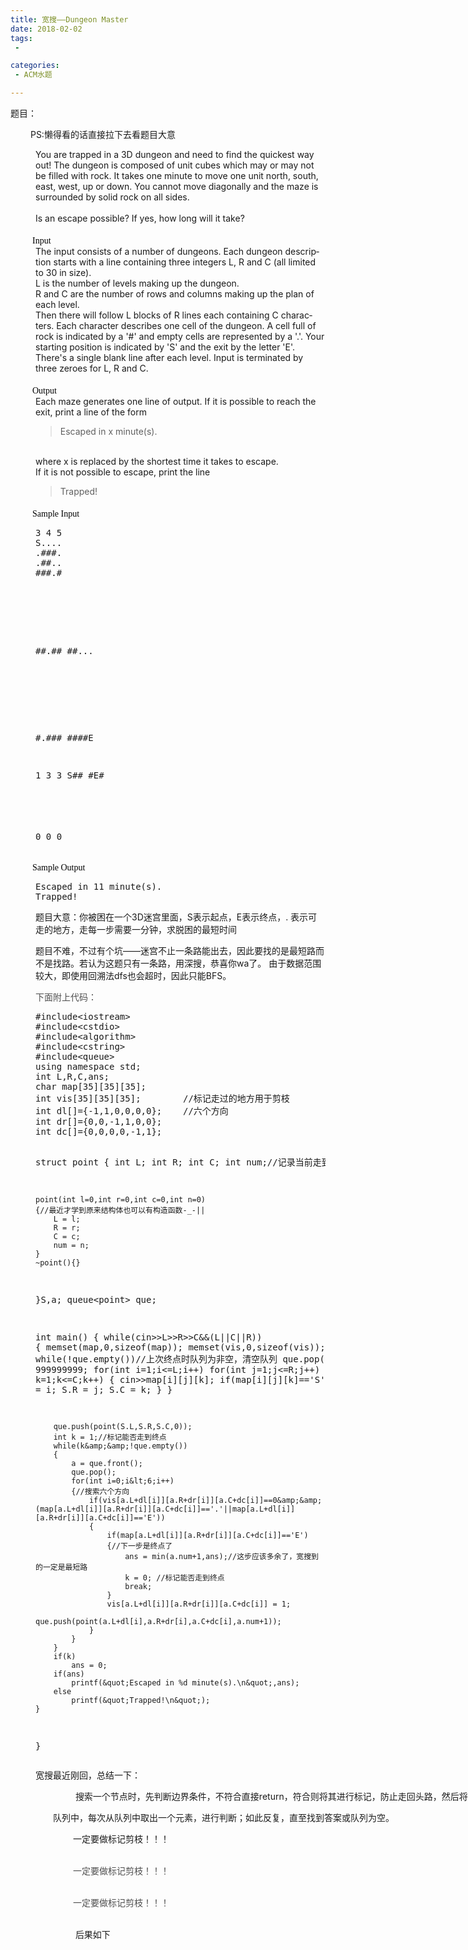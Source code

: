 ```yaml
---
title: 宽搜——Dungeon Master
date: 2018-02-02
tags:
 - 

categories:
 - ACM水题

---
```



<p>题目：</p>
<p><span class="space" style="white-space:pre; display:inline-block; text-indent:2em; line-height:inherit">&nbsp;PS:懒得看的话直接拉下去看题目大意</span></p>
<dd style="">
<div class="ptx" lang="en-US">You are trapped in a 3D dungeon and need to find the quickest way out! The dungeon is composed of unit cubes which may or may not be filled with rock. It takes one minute to move one unit north, south, east, west, up or down. You
 cannot move diagonally and the maze is surrounded by solid rock on all sides.&nbsp;<br>
<br>
Is an escape possible? If yes, how long will it take?&nbsp;<br>
</div>
</dd><dt style="margin-top:20px; padding-left:35px; color:rgb(0,0,0); font-family:Simsun; font-size:14px">
Input</dt><dd style="">
<div class="ptx" lang="en-US">The input consists of a number of dungeons. Each dungeon description starts with a line containing three integers L, R and C (all limited to 30 in size).&nbsp;<br>
L is the number of levels making up the dungeon.&nbsp;<br>
R and C are the number of rows and columns making up the plan of each level.&nbsp;<br>
Then there will follow L blocks of R lines each containing C characters. Each character describes one cell of the dungeon. A cell full of rock is indicated by a '#' and empty cells are represented by a '.'. Your starting position is indicated by 'S' and the
 exit by the letter 'E'. There's a single blank line after each level. Input is terminated by three zeroes for L, R and C.</div>
</dd><dt style="margin-top:20px; padding-left:35px; color:rgb(0,0,0); font-family:Simsun; font-size:14px">
Output</dt><dd style="">
<div class="ptx" lang="en-US">Each maze generates one line of output. If it is possible to reach the exit, print a line of the form&nbsp;<br>
<blockquote>Escaped in x minute(s).</blockquote>
<br>
where x is replaced by the shortest time it takes to escape.&nbsp;<br>
If it is not possible to escape, print the line&nbsp;<br>
<blockquote>Trapped!</blockquote>
</div>
</dd><dt style="margin-top:20px; padding-left:35px; color:rgb(0,0,0); font-family:Simsun; font-size:14px">
Sample Input</dt><dd style="">
<pre class="sio">3 4 5
S....
.###.
.##..
###.#

#####
#####
##.##
##...

#####
#####
#.###
####E

1 3 3
S##
#E#
###

0 0 0
</pre>
</dd><dt style="margin-top:20px; padding-left:35px; color:rgb(0,0,0); font-family:Simsun; font-size:14px">
Sample Output</dt><dd style="">
<pre class="sio">Escaped in 11 minute(s).
Trapped!</pre>
题目大意：你被困在一个3D迷宫里面，S表示起点，E表示终点，. 表示可走的地方，走每一步需要一分钟，求脱困的最短时间
<p></p>
<p>题目不难，不过有个坑——迷宫不止一条路能出去，因此要找的是最短路而不是找路。若认为这题只有一条路，用深搜，恭喜你wa了。 由于数据范围较大，即使用回溯法dfs也会超时，因此只能BFS。</p>
<p><span style="color:rgb(79,79,79); text-align:justify">下面附上代码：</span><br>
</p>
<pre name="code" class="cpp">#include&lt;iostream&gt;
#include&lt;cstdio&gt;
#include&lt;algorithm&gt;
#include&lt;cstring&gt;
#include&lt;queue&gt;
using namespace std;
int L,R,C,ans;
char map[35][35][35];
int vis[35][35][35];		//标记走过的地方用于剪枝 
int dl[]={-1,1,0,0,0,0};  	//六个方向 
int dr[]={0,0,-1,1,0,0};  
int dc[]={0,0,0,0,-1,1}; 




struct point
{
	int L;
	int R;
	int C;
	int num;//记录当前走到第几步 
	
	point(int l=0,int r=0,int c=0,int n=0)
	{//最近才学到原来结构体也可以有构造函数-_-|| 
		L = l;
		R = r;
		C = c;
		num = n;
	}
	~point(){}
}S,a;
queue&lt;point&gt; que;




int main()
{
	while(cin&gt;&gt;L&gt;&gt;R&gt;&gt;C&amp;&amp;(L||C||R))
	{
		memset(map,0,sizeof(map));
		memset(vis,0,sizeof(vis));
		while(!que.empty())//上次终点时队列为非空，清空队列 
			que.pop();
		ans = 999999999;
		for(int i=1;i&lt;=L;i++)
			for(int j=1;j&lt;=R;j++)
				for(int k=1;k&lt;=C;k++)
				{
					cin&gt;&gt;map[i][j][k];
					if(map[i][j][k]=='S')
					{
						S.L = i;
						S.R = j;
						S.C = k;
					}
				}
					
		que.push(point(S.L,S.R,S.C,0));
		int k = 1;//标记能否走到终点
		while(k&amp;&amp;!que.empty())
		{
			a = que.front();
			que.pop();
			for(int i=0;i&lt;6;i++)
			{//搜索六个方向 
				if(vis[a.L+dl[i]][a.R+dr[i]][a.C+dc[i]]==0&amp;&amp;(map[a.L+dl[i]][a.R+dr[i]][a.C+dc[i]]=='.'||map[a.L+dl[i]][a.R+dr[i]][a.C+dc[i]]=='E'))
				{
					if(map[a.L+dl[i]][a.R+dr[i]][a.C+dc[i]]=='E')
					{//下一步是终点了 
						ans = min(a.num+1,ans);//这步应该多余了，宽搜到的一定是最短路 
						k = 0; //标记能否走到终点
						break;
					}
					vis[a.L+dl[i]][a.R+dr[i]][a.C+dc[i]] = 1;
					que.push(point(a.L+dl[i],a.R+dr[i],a.C+dc[i],a.num+1));
				}	
			}	
		}		
		if(k)
			ans = 0;
		if(ans)	
			printf(&quot;Escaped in %d minute(s).\n&quot;,ans);
		else
			printf(&quot;Trapped!\n&quot;);
	}
}</pre>
<p></p>
宽搜最近刚回，总结一下：
<p></p>
<p><span class="space" style="white-space:pre; display:inline-block; text-indent:2em; line-height:inherit"><span class="space" style="white-space:pre; display:inline-block; text-indent:2em; line-height:inherit">&nbsp;</span>&nbsp;搜索一个节点时，先判断边界条件，不符合直接return，符合则将其进行标记，防止走回头路，然后将其各个子节点插入</span></p>
<p><span class="space" style="white-space:pre; display:inline-block; text-indent:2em; line-height:inherit">队列中，每次从队列中取出一个元素，进行判断；如此反复，直至找到答案或队列为空。</span><br>
</p>
<p><span class="space" style="white-space:pre; display:inline-block; text-indent:2em; line-height:inherit"><span class="space" style="white-space:pre; display:inline-block; text-indent:2em; line-height:inherit">&nbsp;一定要做标记剪枝！！！</span><br>
</span></p>
<p><span class="space" style="white-space:pre; display:inline-block; text-indent:2em; line-height:inherit"><span class="space" style="white-space:pre; display:inline-block; text-indent:2em; line-height:inherit"><span style="color:rgb(79,79,79); text-align:justify; text-indent:32px; white-space:pre">&nbsp;一定要做标记剪枝！！！</span><br>
</span></span></p>
<p><span class="space" style="white-space:pre; display:inline-block; text-indent:2em; line-height:inherit"><span class="space" style="white-space:pre; display:inline-block; text-indent:2em; line-height:inherit"><span style="color:rgb(79,79,79); text-align:justify; text-indent:32px; white-space:pre"><span style="color:rgb(79,79,79); text-align:justify; text-indent:32px; white-space:pre">&nbsp;一定要做标记剪枝！！！</span><br>
</span></span></span></p>
<p><span class="space" style="white-space:pre; display:inline-block; text-indent:2em; line-height:inherit">&nbsp;</span><span class="space" style="white-space:pre; display:inline-block; text-indent:2em; line-height:inherit">&nbsp;后果如下</span><br>
</p>
<p><span class="space" style="white-space:pre; display:inline-block; text-indent:2em; line-height:inherit"><span class="space" style="white-space:pre; display:inline-block; text-indent:2em; line-height:inherit"><img src="https://img-blog.csdn.net/20180202231658795?watermark/2/text/aHR0cDovL2Jsb2cuY3Nkbi5uZXQvQXBhbGVfOA==/font/5a6L5L2T/fontsize/400/fill/I0JBQkFCMA==/dissolve/70/gravity/SouthEast" alt="" style="text-indent:0px; white-space:normal"></span></span></p>
<p><br>
</p>
<p><br>
</p>
<p><br>
</p>
<p><br>
</p>
<p><br>
</p>
<p><br>
</p>
</dd>

